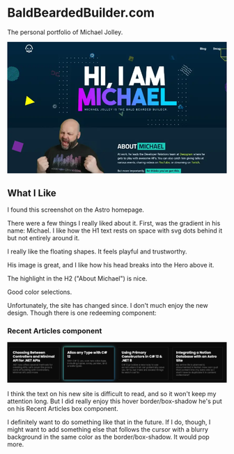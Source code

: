 # BaldBeardedBuilder.com
The personal portfolio of Michael Jolley.

![BaldBeardedBuilder.com](images/michael-jolley.webp)

## What I Like

I found this screenshot on the Astro homepage.

There were a few things I really liked about it. First, was the gradient in his name: Michael. I like how the H1 text rests on space with svg dots behind it but not entirely around it.

I really like the floating shapes. It feels playful and trustworthy.

His image is great, and I like how his head breaks into the Hero above it.

The highlight in the H2 ("About Michael") is nice.

Good color selections.

Unfortunately, the site has changed since. I don't much enjoy the new design. Though there is one redeeming component:

### Recent Articles component

![Recent Articles](images/recent-articles.png)

I think the text on his new site is difficult to read, and so it won't keep my attention long. But I did really enjoy this hover border/box-shadow he's put on his Recent Articles box component.

I definitely want to do something like that in the future. If I do, though, I might want to add something else that follows the cursor with a blurry background in the same color as the border/box-shadow. It would pop more.